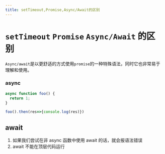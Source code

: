 ```yaml
---
title: setTimeout,Promise,Async/Await的区别
---
```



# `setTimeout` `Promise` `Async/Await` 的区别

`Async/await`是以更舒适的方式使用`promise`的一种特殊语法，同时它也非常易于理解和使用。

### async

```js
async function foo() {
  return 1;
}

foo().then(res=>{console.log(res)})
```

## await

1. 如果我们尝试在非 async 函数中使用 await 的话，就会报语法错误
2. await 不能在顶层代码运行
